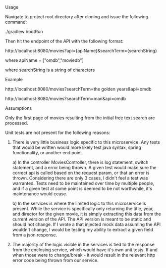 Usage

Navigate to project root directory after cloning and issue the following command:

./gradlew bootRun

Then hit the endpoint of the API with the following format:

http://localhost:8080/movies?api={apiName}&searchTerm={searchString}

where apiName = ["omdb","moviedb"]

where searchString is a string of characters

Example

http://localhost:8080/movies?searchTerm=the golden years&api=omdb

http://localhost:8080/movies?searchTerm=man&api=omdb

Assumptions

Only the first page of movies resulting from the initial free text search are processed.

Unit tests are not present for the following reasons:

1. There is very little business logic specific to this microservice. Any tests that would be written would more likely test java syntax, spring functionality, or another end point.
    
    a) In the controller MoviesController, there is log statement, switch statement, and a error being thrown. A given test would make sure the correct api is called based on the request param, or that an error is thrown. Considering there are only 3 cases, I didn't feel a test was warranted. Tests need to be maintained over time by multiple people, and if a given test at some point is deemed to be not worthwhile, it's maintenance would cease.
    
    b) In the services is where the limited logic to this microservice is present. While the service is specifically only returning the title, year, and director for the given movie, it is simply extracting this data from the current version of the API. The API version is meant to be static and should not change. If I wrote a that injected mock data assuming the API wouldn't change, I would be testing my ability to extract a given field from a json response.   
    
2. The majority of the logic visible in the services is tied to the response from the enclosing service, which would have it's own unit tests. If and when those were to change/break - it would result in the relevant http error code being thrown from our service.


